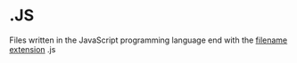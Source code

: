 # .JS

Files written in the JavaScript programming language end with the [filename extension](../../../../../../KEYWORDS/FileNameExtension.md) .js
